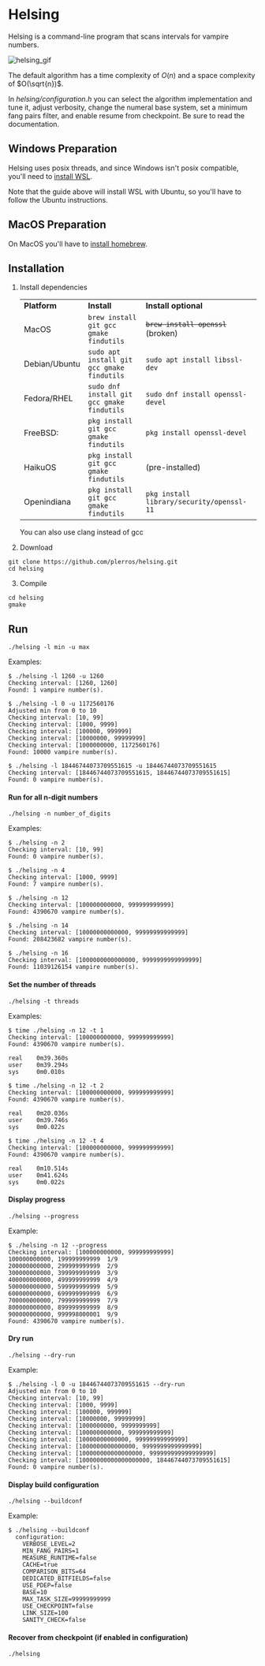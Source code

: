 # Helsing
Helsing is a command-line program that scans intervals for vampire numbers.

![helsing_gif](https://user-images.githubusercontent.com/48536508/184532048-42dbfd27-78bd-439f-8700-00e460a3a93c.gif)

The default algorithm has a time complexity of $O(n)$ and a space complexity of
$O(\sqrt{n})$.

In *helsing/configuration.h* you can select the algorithm implementation and
tune it, adjust verbosity, change the numeral base system, set a minimum fang
pairs filter, and enable resume from checkpoint.
Be sure to read the documentation.

## Windows Preparation

Helsing uses posix threads, and since Windows isn't posix compatible, you'll
need to [install WSL](https://docs.microsoft.com/en-us/windows/wsl/install).

Note that the guide above will install WSL with Ubuntu, so you'll have to follow the Ubuntu instructions.


## MacOS Preparation

On MacOS you'll have to [install homebrew](https://brew.sh/).

## Installation
1. Install dependencies
   <table>
       <tr>
           <td><b>Platform</b></td>
           <td><b>Install</b></td>
           <td><b>Install optional</b></td>
       </tr>
       <tr>
           <td>MacOS</td>
           <td><code>brew install git gcc gmake findutils</code></td>
           <td><code><strike>brew install openssl</strike></code> (broken)</td>
       </tr>
       <tr>
           <td>Debian/Ubuntu</td>
           <td><code>sudo apt install git gcc gmake findutils</code></td>
           <td><code>sudo apt install libssl-dev</code></td>
       </tr>
       <tr>
           <td>Fedora/RHEL</td>
           <td><code>sudo dnf install git gcc gmake findutils</code></td>
           <td><code>sudo dnf install openssl-devel</code></td>
       </tr>
       <tr>
           <td>FreeBSD:</td>
           <td><code>pkg install git gcc gmake findutils</code></td>
           <td><code>pkg install openssl-devel</code></td>
       </tr>
       <tr>
           <td>HaikuOS</td>
           <td><code>pkg install git gcc gmake findutils</code></td>
           <td>(pre-installed)</td>
       </tr>
       <tr>
           <td>Openindiana</td>
           <td><code>pkg install git gcc gmake findutils</code></td>
           <td><code>pkg install library/security/openssl-11</code></td>
       </tr>
   </table>
   You can also use clang instead of gcc

2. Download

 ```
 git clone https://github.com/plerros/helsing.git
 cd helsing
 ```
3. Compile

 ```
 cd helsing
 gmake
 ```

## Run
```
./helsing -l min -u max
```
Examples:

```
$ ./helsing -l 1260 -u 1260
Checking interval: [1260, 1260]
Found: 1 vampire number(s).

$ ./helsing -l 0 -u 1172560176
Adjusted min from 0 to 10
Checking interval: [10, 99]
Checking interval: [1000, 9999]
Checking interval: [100000, 999999]
Checking interval: [10000000, 99999999]
Checking interval: [1000000000, 1172560176]
Found: 10000 vampire number(s).

$ ./helsing -l 18446744073709551615 -u 18446744073709551615
Checking interval: [18446744073709551615, 18446744073709551615]
Found: 0 vampire number(s).
```
#### Run for all n-digit numbers
```
./helsing -n number_of_digits
```
Examples:

```
$ ./helsing -n 2
Checking interval: [10, 99]
Found: 0 vampire number(s).

$ ./helsing -n 4
Checking interval: [1000, 9999]
Found: 7 vampire number(s).

$ ./helsing -n 12
Checking interval: [100000000000, 999999999999]
Found: 4390670 vampire number(s).

$ ./helsing -n 14
Checking interval: [10000000000000, 99999999999999]
Found: 208423682 vampire number(s).

$ ./helsing -n 16
Checking interval: [1000000000000000, 9999999999999999]
Found: 11039126154 vampire number(s).
```
#### Set the number of threads
```
./helsing -t threads
```
Examples:

```
$ time ./helsing -n 12 -t 1
Checking interval: [100000000000, 999999999999]
Found: 4390670 vampire number(s).

real	0m39.360s
user	0m39.294s
sys 	0m0.010s

$ time ./helsing -n 12 -t 2
Checking interval: [100000000000, 999999999999]
Found: 4390670 vampire number(s).

real	0m20.036s
user	0m39.746s
sys 	0m0.022s

$ time ./helsing -n 12 -t 4
Checking interval: [100000000000, 999999999999]
Found: 4390670 vampire number(s).

real	0m10.514s
user	0m41.624s
sys 	0m0.022s
```
#### Display progress
```
./helsing --progress
```
Example:

```
$ ./helsing -n 12 --progress
Checking interval: [100000000000, 999999999999]
100000000000, 199999999999  1/9
200000000000, 299999999999  2/9
300000000000, 399999999999  3/9
400000000000, 499999999999  4/9
500000000000, 599999999999  5/9
600000000000, 699999999999  6/9
700000000000, 799999999999  7/9
800000000000, 899999999999  8/9
900000000000, 999998000001  9/9
Found: 4390670 vampire number(s).
```
#### Dry run
```
./helsing --dry-run
```
Example:

```
$ ./helsing -l 0 -u 18446744073709551615 --dry-run
Adjusted min from 0 to 10
Checking interval: [10, 99]
Checking interval: [1000, 9999]
Checking interval: [100000, 999999]
Checking interval: [10000000, 99999999]
Checking interval: [1000000000, 9999999999]
Checking interval: [100000000000, 999999999999]
Checking interval: [10000000000000, 99999999999999]
Checking interval: [1000000000000000, 9999999999999999]
Checking interval: [100000000000000000, 999999999999999999]
Checking interval: [10000000000000000000, 18446744073709551615]
Found: 0 vampire number(s).
```
#### Display build configuration
```
./helsing --buildconf
```
Example:

```
$ ./helsing --buildconf
  configuration:
    VERBOSE_LEVEL=2
    MIN_FANG_PAIRS=1
    MEASURE_RUNTIME=false
    CACHE=true
    COMPARISON_BITS=64
    DEDICATED_BITFIELDS=false
    USE_PDEP=false
    BASE=10
    MAX_TASK_SIZE=99999999999
    USE_CHECKPOINT=false
    LINK_SIZE=100
    SANITY_CHECK=false
```
#### Recover from checkpoint (if enabled in configuration)
```
./helsing
```
